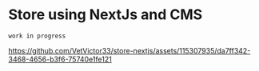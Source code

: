 # Store using NextJs and CMS

```work in progress```



https://github.com/VetVictor33/store-nextjs/assets/115307935/da7ff342-3468-4656-b3f6-75740e1fe121

